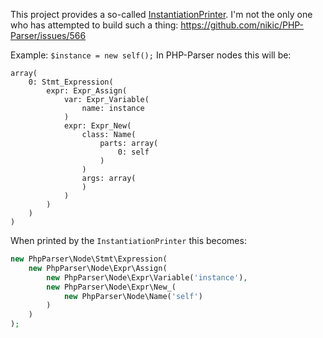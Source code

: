 This project provides a so-called [InstantiationPrinter](src/InstantiationPrinter.php). I'm not the only one who has attempted to build such a thing: <https://github.com/nikic/PHP-Parser/issues/566>

Example: `$instance = new self();`
In PHP-Parser nodes this will be:

```
array(
    0: Stmt_Expression(
        expr: Expr_Assign(
            var: Expr_Variable(
                name: instance
            )
            expr: Expr_New(
                class: Name(
                    parts: array(
                        0: self
                    )
                )
                args: array(
                )
            )
        )
    )
)
```

When printed by the `InstantiationPrinter` this becomes:

```php
new PhpParser\Node\Stmt\Expression(
    new PhpParser\Node\Expr\Assign(
        new PhpParser\Node\Expr\Variable('instance'),
        new PhpParser\Node\Expr\New_(
            new PhpParser\Node\Name('self')
        )
    )
);
```
